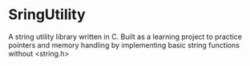 # SringUtility
A string utility library written in C. Built as a learning project to practice pointers and memory handling by implementing basic string functions without &lt;string.h>
